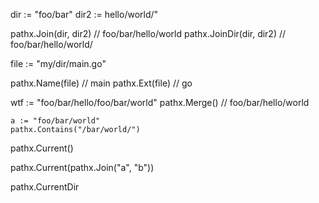 

dir := "foo/bar"
dir2 := hello/world/"

pathx.Join(dir, dir2) // foo/bar/hello/world
pathx.JoinDir(dir, dir2) // foo/bar/hello/world/

file := "my/dir/main.go"

pathx.Name(file) // main
pathx.Ext(file)  // go

wtf := "foo/bar/hello/foo/bar/world"
pathx.Merge() // foo/bar/hello/world

```
a := "foo/bar/world"
pathx.Contains("/bar/world/")
```

pathx.Current()

pathx.Current(pathx.Join("a", "b"))

pathx.CurrentDir